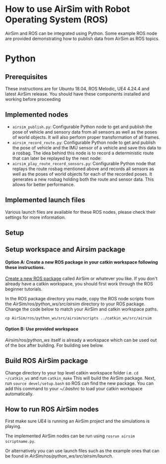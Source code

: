 # How to use AirSim with Robot Operating System (ROS)

AirSim and ROS can be integrated using Python. Some example ROS node are provided demonstrating how to publish data from AirSim as ROS topics.

# Python

## Prerequisites

These instructions are for Ubuntu 18.04, ROS Melodic, UE4 4.24.4 and latest AirSim release.
You should have these components installed and working before proceeding

## Implemented nodes
- `airsim_publish.py`: Configurable Python node to get and publish the pose of vehicle and sensory data from all sensors as well as the poses of world objects. 
   It will also perform proper transformation of all frames.
- `airsim_record_route.py`: Configurable Python node to get and publish the pose of vehicle and the IMU sensor of a vehicle and save this data to a rosbag. The idea behind this node is to record a deterministic route that can later be replayed by the next node:
- `airsim_play_route_record_sensors.py`: Configurable Python node that replays the route rosbag mentioned above and records all sensors as well as the poses of world objects for each of the recorded poses. It generates a new rosbag holding both the route and sensor data. This allows for better performance.

## Implemented launch files
Various launch files are available for these ROS nodes, please check their settings for more information. 

## Setup

## Setup workspace and Airsim package

#### Option A: Create a new ROS package in your catkin workspace following these instructions.  

[Create a new ROS package](http://wiki.ros.org/ROS/Tutorials/CreatingPackage) called AirSim or whatever you like.
If you don't already have a catkin workspace, you should first work through the ROS beginner tutorials.

In the ROS package directory you made, copy the ROS node scripts from the _AirSim/ros/python_ws/src/airsim_ directory to your ROS package. Change the code below to match your AirSim and catkin workspace paths.

```
cp AirSim/ros/python_ws/src/airsim/scripts ../catkin_ws/src/airsim
```

#### Option B: Use provided workspace
_Airsim/ros/python_ws_ itself is already a workspace which can be used out of the box after building. For building see below.

## Build ROS AirSim package

Change directory to your top level catkin workspace folder i.e. ```cd ~/catkin_ws```  and run ```catkin_make```
This will build the AirSim package.  Next, run ```source devel/setup.bash``` so ROS can find the new package.
You can add this command to your _~/.bashrc_ to load your catkin workspace automatically.

## How to run ROS AirSim nodes

First make sure UE4 is running an AirSim project and the simulations is playing.

The implemented AirSim nodes can be run using ```rosrun airsim scriptname.py```.

Or alternatively you can use launch files such as the example ones that can be found in _AirSim/ros/python_ws/src/airsim/launch_.